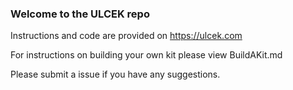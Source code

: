 ### Welcome to the ULCEK repo

Instructions and code are provided on https://ulcek.com

For instructions on building your own kit please view BuildAKit.md

Please submit a issue if you have any suggestions.
